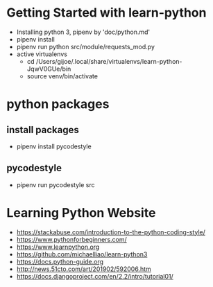 # Getting Started with learn-python
- Installing python 3, pipenv by 'doc/python.md'
- pipenv install
- pipenv run python src/module/requests_mod.py
- active virtualenvs
  - cd /Users/gijoe/.local/share/virtualenvs/learn-python-JqwV0GUe/bin
  - source venv/bin/activate

# python packages

## install packages
- pipenv install pycodestyle
 
## pycodestyle
- pipenv run pycodestyle src


# Learning Python Website
- https://stackabuse.com/introduction-to-the-python-coding-style/
- https://www.pythonforbeginners.com/
- https://www.learnpython.org
- https://github.com/michaelliao/learn-python3
- https://docs.python-guide.org
- http://news.51cto.com/art/201902/592006.htm
- https://docs.djangoproject.com/en/2.2/intro/tutorial01/
